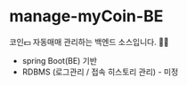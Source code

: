 # manage-myCoin-BE
코인💵 자동매매 관리하는 백엔드 소스입니다. 👨‍💻

- spring Boot(BE) 기반
- RDBMS (로그관리 / 접속 히스토리 관리)  - 미정
